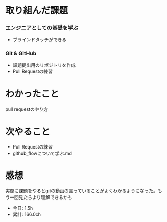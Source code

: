 # 取り組んだ課題
### エンジニアとしての基礎を学ぶ
* ブラインドタッチができる
### Git & GitHub
* 課題提出用のリポジトリを作成
* Pull Requestの練習
# わかったこと
pull requestのやり方
# 次やること
* Pull Requestの練習
* github_flowについて学ぶ.md
# 感想
実際に課題をやるとgitの動画の言っていることがよくわかるようになった。もう一回見たらより理解できるかも
* 今日: 1.5h
* 累計: 166.0ch

